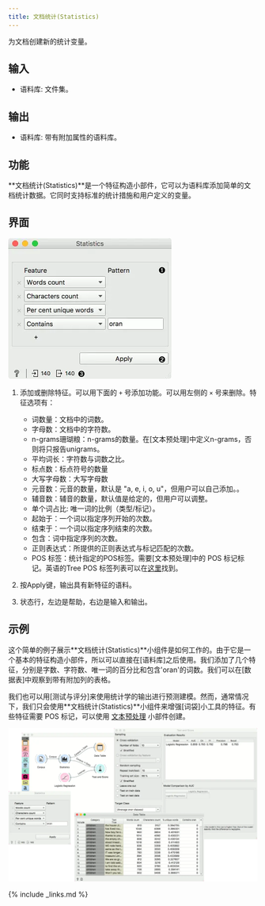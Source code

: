 ```yaml
---
title: 文档统计(Statistics)
---
```

为文档创建新的统计变量。






## 输入

- 语料库: 文件集。

## 输出

- 语料库: 带有附加属性的语料库。

## 功能
**文档统计(Statistics)**是一个特征构造小部件，它可以为语料库添加简单的文档统计数据。它同时支持标准的统计措施和用户定义的变量。


## 界面
![](/assets/images/text/statistics-stamped.png.webp)

1. 添加或删除特征。可以用下面的 `+` 号添加功能。可以用左侧的 `×` 号来删除。特征选项有：
   - 词数量：文档中的词数。
   - 字母数：文档中的字符数。
   - n-grams珊瑚粮：n-grams的数量。在[文本预处理]中定义n-grams，否则将只报告unigrams。
   - 平均词长：字符数与词数之比。
   - 标点数：标点符号的数量
   - 大写字母数：大写字母数
   - 元音数：元音的数量，默认是 "a, e, i, o, u"，但用户可以自己添加。。
   - 辅音数：辅音的数量，默认值是给定的，但用户可以调整。
   - 单个词占比: 唯一词的比例（类型/标记）。
   - 起始于：一个词以指定序列开始的次数。
   - 结束于：一个词以指定序列结束的次数。
   - 包含：词中指定序列的次数。
   - 正则表达式：所提供的正则表达式与标记匹配的次数。
   - POS 标签：统计指定的POS标签。需要[文本预处理]中的 POS 标记标记。英语的Tree POS 标签列表可以在[这里](https://courses.washington.edu/hypertxt/csar-v02/penntable.html)找到。

2. 按Apply键，输出具有新特征的语料。
3. 状态行，左边是帮助，右边是输入和输出。


## 示例

这个简单的例子展示**文档统计(Statistics)**小组件是如何工作的。由于它是一个基本的特征构造小部件，所以可以直接在[语料库]之后使用。我们添加了几个特征，分别是字数、字符数、唯一词的百分比和包含'oran'的词数。我们可以在[数据表]中观察到带有附加列的表格。

我们也可以用[测试与评分]来使用统计学的输出进行预测建模。然而，通常情况下，我们只会使用**文档统计(Statistics)**小组件来增强[词袋]小工具的特征。有些特征需要 POS 标记，可以使用 [文本预处理](preprocesstext.md) 小部件创建。


![](/assets/images/text/statistics-example.png.webp)

{% include _links.md %}
